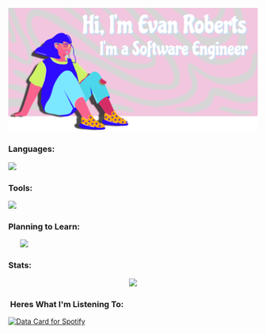 ![Alt Banner](Banner-2.svg)



<h3 align="left">Languages:</h3>
<p align="left"> 
<a href="https://skillicons.dev">
    <img src="https://skillicons.dev/icons?i=js,ts,py,css,html,cs,pug" />
</a>
</p>
<h3 align="left">Tools:</h3>
<p align="left"> 
<a href="https://skillicons.dev">
    <img src="https://skillicons.dev/icons?i=aws,react,bootstrap,nodejs,express,sequelize,flask,postgres,postman,jest,git,godot,unity,ps,ai,figma,vite" />
</a>
</p>

<h3 align="left">Planning to Learn:</h3>
<ul>
<p align="left"> 
<a href="https://skillicons.dev">
    <img src="https://skillicons.dev/icons?i=kotlin,redux,swift,docker" />
</a>
</p>
</ul>

<h3 align="left">Stats:</h3>
<div align="center">
<img src="https://github-readme-stats.vercel.app/api/top-langs/?username=evan-roberts-808&layout=compact&theme=tokyonight" />
</div>

<h3 align="left">&nbsp;Heres What I'm Listening To:</h3>

<p align="left"><a href="https://www.data-card-for-spotify.com/card?user_id=leoslastwill">
  <a href="https://data-card-for-spotify.herokuapp.com/card?user_id=leoslastwill">
  <img src="https://data-card-for-spotify.herokuapp.com/api/card?user_id=leoslastwill" alt="Data Card for Spotify">
</a>
</a></p>
